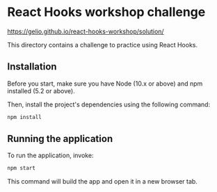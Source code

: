 # React Hooks workshop challenge

https://gelio.github.io/react-hooks-workshop/solution/

This directory contains a challenge to practice using React Hooks.

## Installation

Before you start, make sure you have Node (10.x or above) and npm installed (5.2 or above).

Then, install the project's dependencies using the following command:

```sh
npm install
```

## Running the application

To run the application, invoke:

```sh
npm start
```

This command will build the app and open it in a new browser tab.
